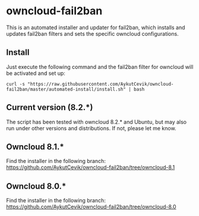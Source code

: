 # owncloud-fail2ban

This is an automated installer and updater for fail2ban, which installs and updates fail2ban filters and sets the specific owncloud configurations.

## Install
Just execute the following command and the fail2ban filter for owncloud will be activated and set up:

```curl -s "https://raw.githubusercontent.com/AykutCevik/owncloud-fail2ban/master/automated-install/install.sh" | bash```


## Current version (8.2.*)
The script has been tested with owncloud 8.2.* and Ubuntu, but may also run under other versions and distributions. If not, please let me know.

## Owncloud 8.1.*
Find the installer in the following branch: https://github.com/AykutCevik/owncloud-fail2ban/tree/owncloud-8.1

## Owncloud 8.0.*
Find the installer in the following branch: https://github.com/AykutCevik/owncloud-fail2ban/tree/owncloud-8.0